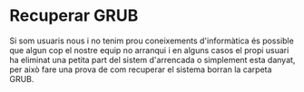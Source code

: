 # Recuperar GRUB 

Si som usuaris nous i no tenim prou coneixements d'informàtica és possible que algun cop el nostre equip no arranqui i en alguns casos el propi usuari ha eliminat una petita part del sistem d'arrencada o simplement esta danyat, per això fare una prova de com recuperar el sistema borran la carpeta GRUB.
 
 